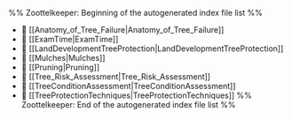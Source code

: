 %% Zoottelkeeper: Beginning of the autogenerated index file list  %%
- 📄 [[Anatomy_of_Tree_Failure|Anatomy_of_Tree_Failure]]
- 📄 [[ExamTime|ExamTime]]
- 📄 [[LandDevelopmentTreeProtection|LandDevelopmentTreeProtection]]
- 📄 [[Mulches|Mulches]]
- 📄 [[Pruning|Pruning]]
- 📄 [[Tree_Risk_Assessment|Tree_Risk_Assessment]]
- 📄 [[TreeConditionAssessment|TreeConditionAssessment]]
- 📄 [[TreeProtectionTechniques|TreeProtectionTechniques]]
%% Zoottelkeeper: End of the autogenerated index file list  %%
